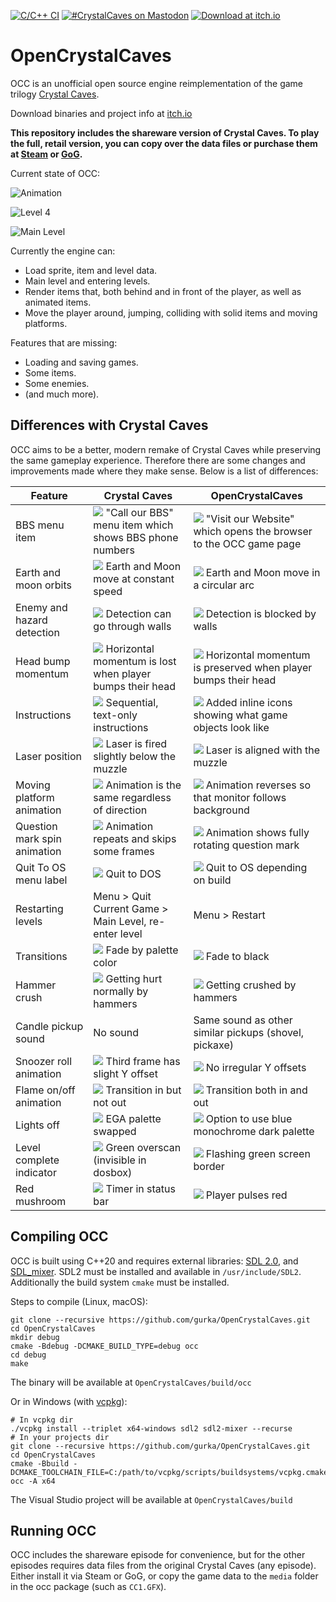 [![C/C++ CI](https://github.com/gurka/OpenCrystalCaves/actions/workflows/cpp.yml/badge.svg)](https://github.com/gurka/OpenCrystalCaves/actions/workflows/cpp.yml)
[![#CrystalCaves on Mastodon](https://img.shields.io/badge/-%23CrystalCaves-%23303030?logo=mastodon)](https://mastodon.gamedev.place/tags/CrystalCaves)
[![Download at itch.io](https://img.shields.io/badge/-Downloads-%23303030?logo=itchdotio)](https://congusbongus.itch.io/opencrystalcaves)

# OpenCrystalCaves

OCC is an unofficial open source engine reimplementation of the game trilogy [Crystal Caves](https://en.wikipedia.org/wiki/Crystal_Caves).

Download binaries and project info at [itch.io](https://congusbongus.itch.io/opencrystalcaves)

**This repository includes the shareware version of Crystal Caves. To play the full, retail version, you can copy over the data files or purchase them at [Steam](http://store.steampowered.com/app/358260/Crystal_Caves/) or [GoG](https://www.gog.com/game/crystal_caves).**

Current state of OCC:

![Animation](/screenshots/animation.gif?raw=true "Animation")

![Level 4](/screenshots/screenshot2.png?raw=true "Level 4")

![Main Level](/screenshots/screenshot3.png?raw=true "Main Level")

Currently the engine can:

- Load sprite, item and level data.
- Main level and entering levels.
- Render items that, both behind and in front of the player, as well as animated items.
- Move the player around, jumping, colliding with solid items and moving platforms.

Features that are missing:

- Loading and saving games.
- Some items.
- Some enemies.
- (and much more).

## Differences with Crystal Caves

OCC aims to be a better, modern remake of Crystal Caves while preserving the same gameplay experience. Therefore there are some changes and improvements made where they make sense. Below is a list of differences:

| Feature                      | Crystal Caves                                                                                       | OpenCrystalCaves                                                                                          |
| ---------------------------- | --------------------------------------------------------------------------------------------------- | --------------------------------------------------------------------------------------------------------- |
| BBS menu item                | ![](/screenshots/bbs_cc.png) "Call our BBS" menu item which shows BBS phone numbers                 | ![](/screenshots/bbs_occ.png) "Visit our Website" which opens the browser to the OCC game page            |
| Earth and moon orbits        | ![](/screenshots/earthmoon_cc.gif?raw=true) Earth and Moon move at constant speed                   | ![](/screenshots/earthmoon_occ.gif?raw=true) Earth and Moon move in a circular arc                        |
| Enemy and hazard detection   | ![](/screenshots/web_cc.gif?raw=true) Detection can go through walls                                | ![](/screenshots/web_occ.gif?raw=true) Detection is blocked by walls                                      |
| Head bump momentum           | ![](/screenshots/headbump_cc.gif?raw=true) Horizontal momentum is lost when player bumps their head | ![](/screenshots/headbump_occ.gif?raw=true) Horizontal momentum is preserved when player bumps their head |
| Instructions                 | ![](/screenshots/instructions_cc.png) Sequential, text-only instructions                            | ![](/screenshots/instructions_occ.png) Added inline icons showing what game objects look like             |
| Laser position               | ![](/screenshots/laser_cc.gif?raw=true) Laser is fired slightly below the muzzle                    | ![](/screenshots/laser_occ.gif?raw=true) Laser is aligned with the muzzle                                 |
| Moving platform animation    | ![](/screenshots/movingplatform_cc.gif?raw=true) Animation is the same regardless of direction      | ![](/screenshots/movingplatform_occ.gif?raw=true) Animation reverses so that monitor follows background   |
| Question mark spin animation | ![](/screenshots/question_cc.gif?raw=true) Animation repeats and skips some frames                  | ![](/screenshots/question_occ.gif?raw=true) Animation shows fully rotating question mark                  |
| Quit To OS menu label        | ![](/screenshots/quitto_cc.png) Quit to DOS                                                         | ![](/screenshots/quitto_occ.png) Quit to OS depending on build                                            |
| Restarting levels            | Menu > Quit Current Game > Main Level, re-enter level                                               | Menu > Restart                                                                                            |
| Transitions                  | ![](/screenshots/transition_cc.gif?raw=true) Fade by palette color                                  | ![](/screenshots/transition_occ.gif?raw=true) Fade to black                                               |
| Hammer crush                 | ![](/screenshots/crush_cc.gif?raw=true) Getting hurt normally by hammers                            | ![](/screenshots/crush_occ.gif?raw=true) Getting crushed by hammers                                       |
| Candle pickup sound          | No sound                                                                                            | Same sound as other similar pickups (shovel, pickaxe)                                                     |
| Snoozer roll animation       | ![](/screenshots/roll_cc.gif?raw=true) Third frame has slight Y offset                              | ![](/screenshots/roll_occ.gif?raw=true) No irregular Y offsets                                            |
| Flame on/off animation       | ![](/screenshots/flame_cc.gif?raw=true) Transition in but not out                                   | ![](/screenshots/flame_occ.gif?raw=true) Transition both in and out                                       |
| Lights off                   | ![](/screenshots/dark_cc.png?raw=true) EGA palette swapped                                          | ![](/screenshots/dark_occ.png?raw=true) Option to use blue monochrome dark palette                        |
| Level complete indicator     | ![](/screenshots/complete_cc.gif?raw=true) Green overscan (invisible in dosbox)                     | ![](/screenshots/complete_occ.gif?raw=true) Flashing green screen border                                  |
| Red mushroom                 | ![](/screenshots/tough_cc.gif?raw=true) Timer in status bar                                         | ![](/screenshots/tough_occ.gif?raw=true) Player pulses red                                                |

## Compiling OCC

OCC is built using C++20 and requires external libraries: [SDL 2.0](https://www.libsdl.org/), and [SDL_mixer](https://www.libsdl.org/projects/old/SDL_mixer/). SDL2 must be installed and available in `/usr/include/SDL2`. Additionally the build system `cmake` must be installed.

Steps to compile (Linux, macOS):

```
git clone --recursive https://github.com/gurka/OpenCrystalCaves.git
cd OpenCrystalCaves
mkdir debug
cmake -Bdebug -DCMAKE_BUILD_TYPE=debug occ
cd debug
make
```

The binary will be available at `OpenCrystalCaves/build/occ`

Or in Windows (with [vcpkg](https://vcpkg.io)):

```
# In vcpkg dir
./vcpkg install --triplet x64-windows sdl2 sdl2-mixer --recurse
# In your projects dir
git clone --recursive https://github.com/gurka/OpenCrystalCaves.git
cd OpenCrystalCaves
cmake -Bbuild -DCMAKE_TOOLCHAIN_FILE=C:/path/to/vcpkg/scripts/buildsystems/vcpkg.cmake occ -A x64
```

The Visual Studio project will be available at `OpenCrystalCaves/build`

## Running OCC

OCC includes the shareware episode for convenience, but for the other episodes requires data files from the original Crystal Caves (any episode). Either install it via Steam or GoG, or copy the game data to the `media` folder in the occ package (such as `CC1.GFX`).
